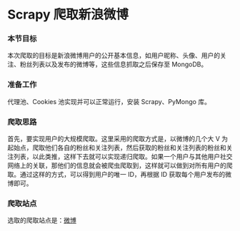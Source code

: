 # Scrapy 爬取新浪微博 #

### 本节目标 ###

   本次爬取的目标是新浪微博用户的公开基本信息，如用户昵称、头像、用户的关注、粉丝列表以及发布的微博等，这些信息抓取之后保存至 MongoDB。

### 准备工作 ###
   
   代理池、Cookies 池实现并可以正常运行，安装 Scrapy、PyMongo 库。
 
### 爬取思路 ###

   首先，要实现用户的大规模爬取。这里采用的爬取方式是，以微博的几个大 V 为起始点，爬取他们各自的粉丝和关注列表，然后获取的粉丝和关注列表的粉丝和关注列表，以此类推，这样下去就可以实现递归爬取。如果一个用户与其他用户社交网络上的关联，那他们的信息就会被爬虫爬取到，这样就可以做到对所有用户的爬取。通过这样的方式，可以得到用户的唯一 ID，再根据 ID 获取每个用户发布的微博即可。

### 爬取站点 ###

   选取的爬取站点是：[微博](https://m.weibo.cn)